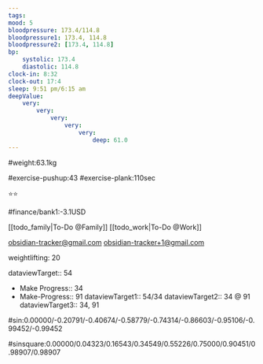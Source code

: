 ```yaml
---
tags: 
mood: 5
bloodpressure: 173.4/114.8
bloodpressure1: 173.4, 114.8
bloodpressure2: [173.4, 114.8]
bp:
    systolic: 173.4
    diastolic: 114.8
clock-in: 8:32
clock-out: 17:4
sleep: 9:51 pm/6:15 am
deepValue: 
    very: 
        very: 
            very: 
                very: 
                    very: 
                        deep: 61.0
---
```


#weight:63.1kg

#exercise-pushup:43
#exercise-plank:110sec


⭐⭐


#finance/bank1:-3.1USD

[[todo_family|To-Do @Family]]
[[todo_work|To-Do @Work]]

obsidian-tracker@gmail.com
obsidian-tracker+1@gmail.com

weightlifting: 20

dataviewTarget:: 54
- Make Progress:: 34
- Make-Progress:: 91
dataviewTarget1:: 54/34
dataviewTarget2:: 34 @ 91
dataviewTarget3:: 34, 91

#sin:0.00000/-0.20791/-0.40674/-0.58779/-0.74314/-0.86603/-0.95106/-0.99452/-0.99452

#sinsquare:0.00000/0.04323/0.16543/0.34549/0.55226/0.75000/0.90451/0.98907/0.98907

